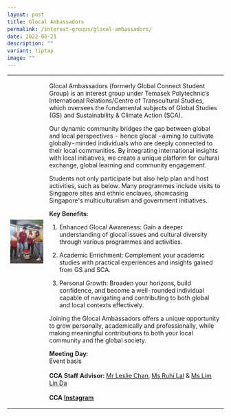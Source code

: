 ```yaml
---
layout: post
title: Glocal Ambassadors
permalink: /interest-groups/glocal-ambassadors/
date: 2022-06-21
description: ""
variant: tiptap
image: ""
---
```

<table style="minWidth: 50px">
<colgroup>
<col>
<col>
</colgroup>
<tbody>
<tr>
<td rowspan="1" colspan="1">
<div class="isomer-image-wrapper">
<img style="display:block;margin-left:auto;margin-right:auto;" height="auto" width="100%" alt="Global Connect Student Group" src="/images/CCA_global_connect_student_group.jpg">
</div>
</td>
<td rowspan="1" colspan="1">
<p>Glocal Ambassadors (formerly Global Connect Student Group) is an interest
group under Temasek Polytechnic’s International Relations/Centre of Transcultural
Studies, which oversees the fundamental subjects of Global Studies (GS)
and Sustainability &amp; Climate Action (SCA).</p>
<p></p>
<p>Our dynamic community bridges the gap between global and local perspectives
- hence glocal -aiming to cultivate globally-minded individuals who are
deeply connected to their local communities. By integrating international
insights with local initiatives, we create a unique platform for cultural
exchange, global learning and community engagement.</p>
<p></p>
<p>Students not only participate but also help plan and host activities,
such as below. Many programmes include visits to Singapore sites and ethnic
enclaves, showcasing Singapore's multiculturalism and government initiatives.</p>
<p></p>
<p><strong>Key Benefits:</strong>
</p>
<p></p>
<ol data-tight="true" class="tight">
<li>
<p>Enhanced Glocal Awareness: Gain a deeper understanding of glocal issues
and cultural diversity through various programmes and activities.</p>
<p></p>
</li>
<li>
<p>Academic Enrichment: Complement your academic studies with practical experiences
and insights gained from GS and SCA.</p>
<p></p>
</li>
<li>
<p>Personal Growth: Broaden your horizons, build confidence, and become a
well-rounded individual capable of navigating and contributing to both
global and local contexts effectively.</p>
</li>
</ol>
<p></p>
<p>Joining the Glocal Ambassadors offers a unique opportunity to grow personally,
academically and professionally, while making meaningful contributions
to both your local community and the global society.</p>
<p></p>
<p><strong>Meeting Day:</strong>
<br>Event basis
<br>
<br><strong>CCA Staff Advisor:</strong>  <a href="mailto:Leslie_Chan@tp.edu.sg" rel="noopener noreferrer nofollow" target="_blank">Mr Leslie Chan</a>, <a href="mailto:Ruhi_LAL@tp.edu.sg" rel="noopener noreferrer nofollow" target="_blank">Ms Ruhi Lal</a> &amp;
<a href="mailto:Lim_Lin_Da@tp.edu.sg" rel="noopener noreferrer nofollow" target="_blank">Ms Lim Lin Da</a>
<br>
<br><strong>CCA <a href="https://www.instagram.com/TP.GCSG" rel="noopener noreferrer nofollow" target="_blank">Instagram</a></strong>
</p>
</td>
</tr>
</tbody>
</table>
<p></p>